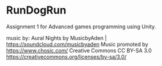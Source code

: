 # RunDogRun
Assignment 1 for Advanced games programming using Unity.



music by:
Aural Nights by MusicbyAden | https://soundcloud.com/musicbyaden
Music promoted by https://www.chosic.com/
Creative Commons CC BY-SA 3.0
https://creativecommons.org/licenses/by-sa/3.0/